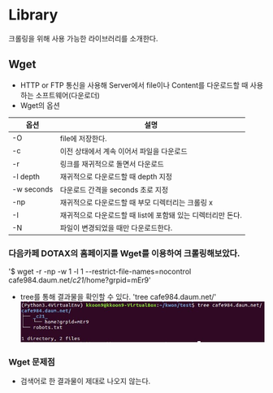 # Library
 크롤링을 위해 사용 가능한 라이브러리를 소개한다.

## Wget
- HTTP or FTP 통신을 사용해 Server에서 file이나 Content를 다운로드할 때 사용하는 소프트웨어(다운로더) 
- Wget의 옵션

옵션      | 설명
----------|--------------
-O <file>  | file에 저장한다.
-c         | 이전 상태에서 계속 이어서 파일을 다운로드
-r         | 링크를 재귀적으로 돌면서 다운로드
-l depth   | 재귀적으로 다운로드할 때 depth 지정 
-w seconds | 다운로드 간격을 seconds 초로 지정
-np        | 재귀적으로 다운로드할 때 부모 디렉터리는 크롤링 x
-I <list>  | 재귀적으로 다운로드할 때 list에 포함돼 있는 디렉터리만 돈다.
-N         | 파일이 변경되었을 때만 다운로드한다.

### 다음카페 DOTAX의 홈페이지를 Wget를 이용하여 크롤링해보았다.
'$ wget -r -np -w 1 -l 1 --restrict-file-names=nocontrol cafe984.daum.net/_c21_/home?grpid=mEr9'
- tree를 통해 결과물을 확인할 수 있다.
'tree cafe984.daum.net/'
![tree 결과](./tree결과.JPG)

### Wget 문제점
- 검색어로 한 결과물이 제대로 나오지 않는다.

